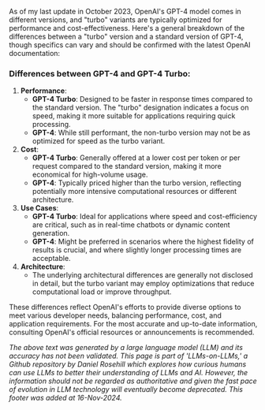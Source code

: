 As of my last update in October 2023, OpenAI's GPT-4 model comes in different versions, and "turbo" variants are typically optimized for performance and cost-effectiveness. Here's a general breakdown of the differences between a "turbo" version and a standard version of GPT-4, though specifics can vary and should be confirmed with the latest OpenAI documentation:

### Differences between GPT-4 and GPT-4 Turbo:

1. **Performance**:
   - **GPT-4 Turbo**: Designed to be faster in response times compared to the standard version. The "turbo" designation indicates a focus on speed, making it more suitable for applications requiring quick processing.
   - **GPT-4**: While still performant, the non-turbo version may not be as optimized for speed as the turbo variant.
2. **Cost**:
   - **GPT-4 Turbo**: Generally offered at a lower cost per token or per request compared to the standard version, making it more economical for high-volume usage.
   - **GPT-4**: Typically priced higher than the turbo version, reflecting potentially more intensive computational resources or different architecture.
3. **Use Cases**:
   - **GPT-4 Turbo**: Ideal for applications where speed and cost-efficiency are critical, such as in real-time chatbots or dynamic content generation.
   - **GPT-4**: Might be preferred in scenarios where the highest fidelity of results is crucial, and where slightly longer processing times are acceptable.
4. **Architecture**:
   - The underlying architectural differences are generally not disclosed in detail, but the turbo variant may employ optimizations that reduce computational load or improve throughput.

These differences reflect OpenAI's efforts to provide diverse options to meet various developer needs, balancing performance, cost, and application requirements. For the most accurate and up-to-date information, consulting OpenAI's official resources or announcements is recommended.

*The above text was generated by a large language model (LLM) and its accuracy has not been validated. This page is part of 'LLMs-on-LLMs,' a Github repository by Daniel Rosehill which explores how curious humans can use LLMs to better their understanding of LLMs and AI. However, the information should not be regarded as authoritative and given the fast pace of evolution in LLM technology will eventually become deprecated. This footer was added at 16-Nov-2024.*



